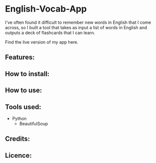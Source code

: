 # English-Vocab-App

I've often found it difficult to remember new words in English that I come across, so I built a tool that takes as input a list of words in English and outputs a deck of flashcards that I can learn.

Find the live version of my app here.

## Features:

## How to install:

## How to use:


## Tools used:
* Python
  * BeautifulSoup

## Credits:

## Licence:
